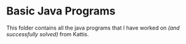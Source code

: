 # Basic Java Programs

This folder contains all the java programs that I have worked on _(and successfully solved)_ from Kattis.
